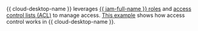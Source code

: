 {{ cloud-desktop-name }} leverages [{{ iam-full-name }} roles](../../cloud-desktop/security/index.md) and [access control lists (ACL)](../../cloud-desktop/concepts/acl.md) to manage access. [This example](../../cloud-desktop/concepts/acl.md#example) shows how access control works in {{ cloud-desktop-name }}.
